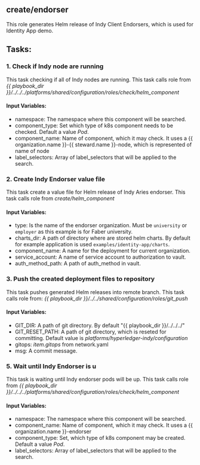 [//]: # (##############################################################################################)
[//]: # (Copyright Accenture. All Rights Reserved.)
[//]: # (SPDX-License-Identifier: Apache-2.0)
[//]: # (##############################################################################################)

## create/endorser
This role generates Helm release of Indy Client Endorsers, which is used for Identity App demo.

## Tasks:
### 1. Check if Indy node are running
This task checking if all of Indy nodes are running.
This task calls role from *{{ playbook_dir }}/../../../platforms/shared/configuration/roles/check/helm_component*
#### Input Variables:
 - namespace: The namespace where this component will be searched.
 - component_type: Set which type of k8s component needs to be checked. Default a value *Pod*.
 - component_name: Name of component, which it may check. It uses a {{ organization.name }}-{{ steward.name }}-node, which is represented of name of node
 - label_selectors: Array of label_selectors that will be applied to the search.
### 2. Create Indy Endorser value file
This task create a value file for Helm release of Indy Aries endorser.
This task calls role from *create/helm_component*
#### Input Variables:
 - type: Is the name of the endorser organization. Must be `university` or `employer` as this example is for Faber university.
 - charts_dir: A path of directory where are stored helm charts. By default for example application is used `examples/identity-app/charts`.
 - component_name: A name for the deployment for current organization.
 - service_account: A name of service account to authorization to vault.
 - auth_method_path: A path of auth_method in vault.
### 3. Push the created deployment files to repository
This task pushes generated Helm releases into remote branch.
This task calls role from: *{{ playbook_dir }}/../../shared/configuration/roles/git_push*
#### Input Variables:
 - GIT_DIR: A path of git directory. By default "{{ playbook_dir }}/../../../"
 - GIT_RESET_PATH: A path of git directory, which is reseted for committing. Default value is *platforms/hyperledger-indy/configuration*
 - gitops: *item.gitops* from network.yaml
 - msg: A commit message.
### 5. Wait until Indy Endorser is u
This task is waiting until Indy endorser pods will be up.
This task calls role from *{{ playbook_dir }}/../../../platforms/shared/configuration/roles/check/helm_component*
#### Input Variables:
 - namespace: The namespace where this component will be searched.
 - component_name: Name of component, which it may check. It uses a {{ organization.name }}-endorser
 - component_type: Set, which type of k8s component may be created. Default a value *Pod*. 
 - label_selectors: Array of label_selectors that will be applied to the search.